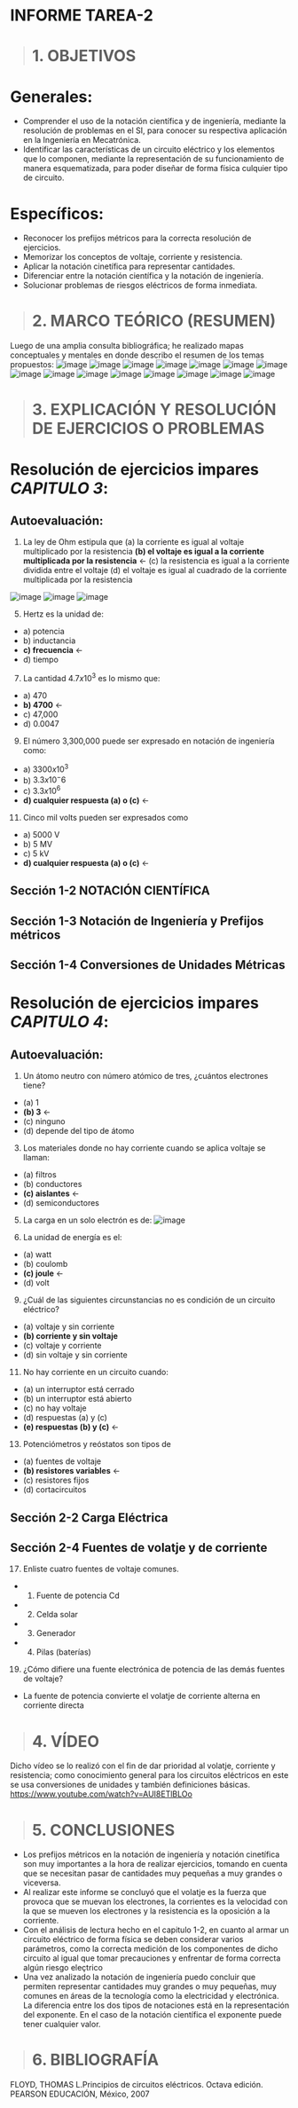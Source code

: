 # INFORME TAREA-2
># 1. OBJETIVOS
# Generales:
- Comprender el uso de la notación científica y de ingeniería, mediante la resolución de problemas en el SI, para
  conocer su respectiva aplicación en la Ingeniería en Mecatrónica.
- Identificar las características de un circuito eléctrico y los elementos que lo componen, mediante la representación
  de su funcionamiento de manera esquematizada, para poder diseñar de forma física culquier tipo de circuito.
 # Específicos:
- Reconocer los prefijos métricos para la correcta resolución de ejercicios.
- Memorizar los conceptos de voltaje, corriente y resistencia.
- Aplicar la notación cinetífica para representar cantidades.
- Diferenciar entre la notación científica y la notación de ingeniería.
- Solucionar problemas de riesgos eléctricos de forma inmediata.

># 2. MARCO TEÓRICO (RESUMEN)
Luego de una amplia consulta bibliográfica; he realizado mapas conceptuales y mentales en donde describo el resumen de
los temas propuestos:
![image](https://user-images.githubusercontent.com/104925648/202083918-217614ba-8547-44b4-b5c5-20737c5fe3c3.png)
![image](https://user-images.githubusercontent.com/104925648/202084016-7628e72f-4bfe-47c1-8e77-c2b2427a9c96.png)
![image](https://user-images.githubusercontent.com/104925648/202084082-fa871db9-bccb-41a6-9d53-438c84d4f337.png)
![image](https://user-images.githubusercontent.com/104925648/202084132-8009aaa1-2821-41e1-aed0-a97445154494.png)
![image](https://user-images.githubusercontent.com/104925648/202084179-2a0eeeac-986c-451f-bece-5c72eb2662e7.png)
![image](https://user-images.githubusercontent.com/104925648/202084208-120f426c-7a85-4313-a46f-39dc12d50e11.png)
![image](https://user-images.githubusercontent.com/104925648/202084729-c3f185eb-8280-45b3-9dab-810eb7483c96.png)
![image](https://user-images.githubusercontent.com/104925648/202084776-faaecf2e-f538-4004-96a7-07a64f079451.png)
![image](https://user-images.githubusercontent.com/104925648/202084823-431664cf-4057-4d46-9570-34b952813a24.png)
![image](https://user-images.githubusercontent.com/104925648/202084845-68784cb4-3ccd-4852-83ce-0d89d65d8819.png)
![image](https://user-images.githubusercontent.com/104925648/202084875-e84fc8f3-0f3e-46bb-9791-2cca6812adb9.png)
![image](https://user-images.githubusercontent.com/104925648/202084905-f98c2f61-8ff9-4c66-9a6d-6cf081c96690.png)
![image](https://user-images.githubusercontent.com/104925648/202084932-ec2655b0-8578-4138-8407-f36afb893066.png)
![image](https://user-images.githubusercontent.com/104925648/202084963-ee1e83ae-ffbc-40b3-b948-7d5858a3c73b.png)
![image](https://user-images.githubusercontent.com/104925648/202085051-b2ed61cd-2583-4847-b4a3-5fdc16f7e3f2.png)

># 3. EXPLICACIÓN Y RESOLUCIÓN DE EJERCICIOS O PROBLEMAS
# Resolución de ejercicios impares *CAPITULO 3*:

## Autoevaluación:

1. La ley de Ohm estipula que
(a) la corriente es igual al voltaje multiplicado por la resistencia
**(b) el voltaje es igual a la corriente multiplicada por la resistencia** ←
(c) la resistencia es igual a la corriente dividida entre el voltaje
(d) el voltaje es igual al cuadrado de la corriente multiplicada por la resistencia

![image](https://user-images.githubusercontent.com/104925648/202086760-9804fcea-5b52-4676-98e2-e72ff6fa782c.png)
![image](https://user-images.githubusercontent.com/104925648/202087821-0393f990-d23b-4c18-82ec-32d054a734e3.png)
![image](https://user-images.githubusercontent.com/104925648/202088990-13aab42e-15ae-43b8-b4d7-b7f50f851078.png)



5. Hertz es la unidad de:
- a) potencia 
- b) inductancia 
- **c) frecuencia** ←
- d) tiempo

7. La cantidad $4.7x10^3$ es lo mismo que:
- a) 470 
- **b) 4700** ←
- c) 47,000 
- d) 0.0047

9. El número 3,300,000 puede ser expresado en notación de ingeniería como:
- a) $3300x10^3$
- b) $3.3x10^-6$
- c) $3.3x10^6$
- **d) cualquier respuesta (a) o (c)** ←

11. Cinco mil volts pueden ser expresados como
- a) 5000 V 
- b) 5 MV 
- c) 5 kV 
- **d) cualquier respuesta (a) o (c)** ←

## Sección 1-2 NOTACIÓN CIENTÍFICA


## Sección 1-3 Notación de Ingeniería y Prefijos métricos



## Sección 1-4 Conversiones de Unidades Métricas



# Resolución de ejercicios impares *CAPITULO 4*:

## Autoevaluación:

1. Un átomo neutro con número atómico de tres, ¿cuántos electrones tiene?
- (a) 1
- **(b) 3** ←
- (c) ninguno
- (d) depende del tipo de átomo

3. Los materiales donde no hay corriente cuando se aplica voltaje se llaman:
- (a) filtros
- (b) conductores
- **(c) aislantes** ←
- (d) semiconductores 

5. La carga en un solo electrón es de:
![image](https://user-images.githubusercontent.com/104925648/201218877-33e80190-b457-432d-9df6-8de69f1aa3f7.png)

7. La unidad de energía es el:
- (a) watt
- (b) coulomb
- **(c) joule** ←
- (d) volt

9. ¿Cuál de las siguientes circunstancias no es condición de un circuito eléctrico?
- (a) voltaje y sin corriente
- **(b) corriente y sin voltaje**
- (c) voltaje y corriente
- (d) sin voltaje y sin corriente 

11. No hay corriente en un circuito cuando:
- (a) un interruptor está cerrado
- (b) un interruptor está abierto
- (c) no hay voltaje
- (d) respuestas (a) y (c)
- **(e) respuestas (b) y (c)** ←

13. Potenciómetros y reóstatos son tipos de
- (a) fuentes de voltaje
- **(b) resistores variables** ←
- (c) resistores fijos
- (d) cortacircuitos

## Sección 2-2 Carga Eléctrica




## Sección 2-4 Fuentes de volatje y de corriente

17. Enliste cuatro fuentes de voltaje comunes.
- 1) Fuente de potencia Cd
- 2) Celda solar
- 3) Generador
- 4) Pilas (baterías)

19. ¿Cómo difiere una fuente electrónica de potencia de las demás fuentes de voltaje?
- La fuente de potencia convierte el volatje de corriente alterna en corriente directa




># 4. VÍDEO

Dicho vídeo se lo realizó con el fin de dar prioridad al volatje, corriente y resistencia; como conocimiento general para los circuitos eléctricos
en este se usa conversiones de unidades y también definiciones básicas.
https://www.youtube.com/watch?v=AUI8ETlBLOo

># 5. CONCLUSIONES

- Los prefijos métricos en la notación de ingeniería y notación cinetífica son muy importantes a la hora de realizar ejercicios, 
  tomando en cuenta que se necesitan pasar de cantidades muy pequeñas a muy grandes o viceversa.
- Al realizar este informe se concluyó que el volatje es la fuerza que provoca que se muevan los electrones, la corrientes es la
  velocidad con la que se mueven los electrones y la resistencia es la oposición a la corriente.
- Con el análisis de lectura hecho en el capitulo 1-2, en cuanto al armar un circuito eléctrico de forma física se deben considerar varios
  parámetros, como la correcta medición de los componentes de dicho circuito al igual que tomar precauciones y enfrentar de forma correcta algún
  riesgo eleçtrico
- Una vez analizado la notación de ingeniería puedo concluir que permiten representar cantidades muy grandes o muy pequeñas, muy comunes en áreas 
  de la tecnología como la electricidad y electrónica. La diferencia entre los dos tipos de notaciones está en la representación del exponente. 
  En el caso de la notación científica el exponente puede tener cualquier valor.
  

># 6. BIBLIOGRAFÍA

FLOYD, THOMAS L.Principios de circuitos eléctricos. Octava edición. PEARSON EDUCACIÓN, México, 2007




